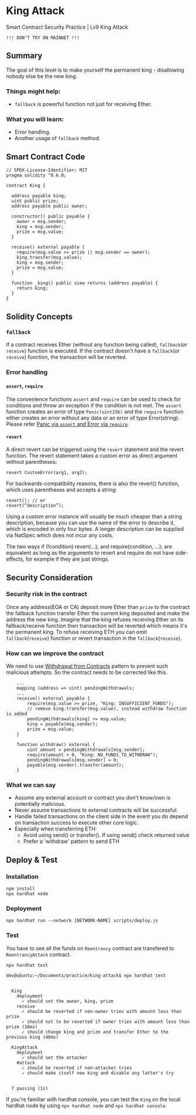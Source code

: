 # King Attack

Smart Contract Security Practice | Lv9 King Attack

```
!!! DON'T TRY ON MAINNET !!!
```

## Summary
The goal of this level is to make yourself the permanent king - disallowing nobody else be the new king.

### Things might help:
- `fallback` is powerful function not just for receiving Ether.

### What you will learn:
- Error handling.
- Another usage of `fallback` method.

## Smart Contract Code
```solidity
// SPDX-License-Identifier: MIT
pragma solidity ^0.6.0;

contract King {

  address payable king;
  uint public prize;
  address payable public owner;

  constructor() public payable {
    owner = msg.sender;  
    king = msg.sender;
    prize = msg.value;
  }

  receive() external payable {
    require(msg.value >= prize || msg.sender == owner);
    king.transfer(msg.value);
    king = msg.sender;
    prize = msg.value;
  }

  function _king() public view returns (address payable) {
    return king;
  }
}
```

## Solidity Concepts
### `fallback`
If a contract receives Ether (without any function being called), `fallback`(or `receive`) function is executed. If the contract doesn't have a `fallback`(or `receive`) function, the transaction will be reverted.

### Error handling
#### `assert`, `require`
The convenience functions `assert` and `require` can be used to check for conditions and throw an exception if the condition is not met.
The `assert` function creates an error of type `Panic(uint256)` and the `require` function either creates an error without any data or an error of type Error(string).
Please refer [Panic via `assert` and Error via `require`](https://docs.soliditylang.org/en/v0.8.11/control-structures.html#panic-via-assert-and-error-via-require).

#### `revert`
A direct revert can be triggered using the `revert` statement and the revert function.
The revert statement takes a custom error as direct argument without parentheses:
```solidity
revert CustomError(arg1, arg2);
```

For backwards-compatibility reasons, there is also the revert() function, which uses parentheses and accepts a string:
```solidity
revert(); // or
revert(“description”);
```

Using a custom error instance will usually be much cheaper than a string description, because you can use the name of the error to describe it, which is encoded in only four bytes. A longer description can be supplied via NatSpec which does not incur any costs.

The two ways if (!condition) revert(...); and require(condition, ...); are equivalent as long as the arguments to revert and require do not have side-effects, for example if they are just strings.

## Security Consideration
### Security risk in the contract
Once any address(EOA or CA) deposit more Ether than `prize` to the contract the fallback function transfer Ether the current king deposited and make the address the new king. Imagine that the king refuses receiving Ether on its fallback/receive function then transaction will be reverted which means it's the permanent king.
To refuse receiving ETH you can omit `fallback`(`receive`) function or revert transaction in the `fallback`(`receive`).

### How can we improve the contract
We need to use [Withdrawal from Contracts](https://docs.soliditylang.org/en/v0.6.2/common-patterns.html#withdrawal-from-contracts) pattern to prevent such malicious attempts.
So the contract needs to be corrected like this.
```solidity
    ...
    mapping (address => uint) pendingWithdrawals;
    ...
    receive() external payable {
        require(msg.value >= prize, "King: INSUFFICIENT_FUNDS");
        // remove king.transfer(msg.value), instead withdraw function is added
        pendingWithdrawals[king] += msg.value;
        king = payable(msg.sender);
        prize = msg.value;
    }
    
    function withdraw() external {
        uint amount = pendingWithdrawals[msg.sender];
        require(amount > 0, "King: NO_FUNDS_TO_WITHDRAW");
        pendingWithdrawals[msg.sender] = 0;
        payable(msg.sender).transfer(amount);
    }
```

### What we can say
- Assume any external account or contract you don't know/own is potentially malicious.
- Never assume transactions to external contracts will be successful.
- Handle failed transactions on the client side in the event you do depend on transaction success to execute other core logic.
- Especially when transferring ETH:
  - Avoid using send() or transfer(). If using send() check returned value
  - Prefer a 'withdraw' pattern to send ETH

## Deploy & Test
### Installation
```console
npm install
npx hardhat node
```

### Deployment
```console
npx hardhat run --network [NETWORK-NAME] scripts/deploy.js
```

### Test
You have to see all the funds on `Reentrancy` contract are transfered to `ReentrancyAttack` contract.
```console
npx hardhat test
```

```console
dev@ubuntu:~/Documents/practice/king-attack$ npx hardhat test


  King
    deployment
      ✓ should set the owner, king, prize
    receive
      ✓ should be reverted if non-owner tries with amount less than prize
      ✓ should not to be reverted if owner tries with amount less than prize (38ms)
      ✓ should change king and prize and transfer Ether to the previous king (46ms)

  KingAttack
    deployment
      ✓ should set the attacker
    #attack
      ✓ should be reverted if non-attacker tries
      ✓ should make itself new king and disable any latter's try


  7 passing (1s)
```

If you're familiar with hardhat console, you can test the `King` on the local hardhat node by using `npx hardhat node` and `npx hardhat console`.
